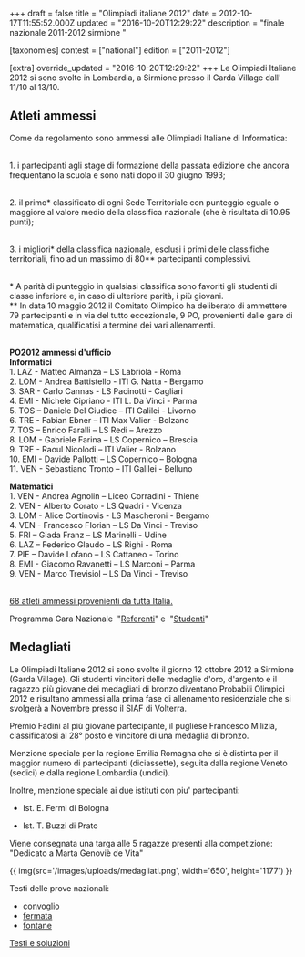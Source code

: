 +++
draft = false
title = "Olimpiadi italiane 2012"
date = 2012-10-17T11:55:52.000Z
updated = "2016-10-20T12:29:22"
description = "finale nazionale 2011-2012 sirmione "

[taxonomies]
contest = ["national"]
edition = ["2011-2012"]

[extra]
override_updated = "2016-10-20T12:29:22"
+++
Le Olimpiadi Italiane 2012 si sono svolte in Lombardia, a Sirmione presso il Garda Village dall' 11/10 al 13/10.

## Atleti ammessi

Come da regolamento sono ammessi alle Olimpiadi Italiane di Informatica:

<br/> 1. i partecipanti agli stage di formazione della passata edizione che ancora frequentano la scuola e sono nati dopo il 30 giugno 1993;

<br/> 2. il primo\* classificato di ogni Sede Territoriale con punteggio eguale o maggiore al valore medio della classifica nazionale (che è risultata di 10.95 punti);

<br/> 3. i migliori\* della classifica nazionale, esclusi i primi delle classifiche territoriali, fino ad un massimo di 80\*\* partecipanti complessivi.

<br/> \* A parità di punteggio in qualsiasi classifica sono favoriti gli studenti di classe inferiore e, in caso di ulteriore parità, i più giovani.<br/> \*\* In data 10 maggio 2012 il Comitato Olimpico ha deliberato di ammettere 79 partecipanti e in via del tutto eccezionale, 9 PO, provenienti dalle gare di matematica, qualificatisi a termine dei vari allenamenti.

**<br/> PO2012 ammessi d'ufficio<br/> Informatici**<br/> 1. LAZ - Matteo Almanza – LS Labriola - Roma<br/> 2. LOM - Andrea Battistello - ITI G. Natta - Bergamo<br/> 3. SAR - Carlo Cannas - LS Pacinotti - Cagliari<br/> 4. EMI - Michele Cipriano - ITI L. Da Vinci - Parma<br/> 5. TOS – Daniele Del Giudice – ITI Galilei - Livorno<br/> 6. TRE - Fabian Ebner – ITI Max Valier - Bolzano<br/> 7. TOS – Enrico Faralli – LS Redi – Arezzo<br/> 8. LOM - Gabriele Farina – LS Copernico – Brescia<br/> 9. TRE - Raoul Nicolodi – ITI Valier - Bolzano<br/> 10. EMI - Davide Pallotti – LS Copernico – Bologna<br/> 11. VEN - Sebastiano Tronto – ITI Galilei - Belluno

**Matematici**<br/> 1. VEN - Andrea Agnolin – Liceo Corradini - Thiene<br/> 2. VEN - Alberto Corato - LS Quadri - Vicenza<br/> 3. LOM - Alice Cortinovis - LS Mascheroni - Bergamo<br/> 4. VEN - Francesco Florian – LS Da Vinci - Treviso<br/> 5. FRI – Giada Franz – LS Marinelli - Udine<br/> 6. LAZ – Federico Glaudo – LS Righi - Roma<br/> 7. PIE – Davide Lofano – LS Cattaneo - Torino<br/> 8. EMI - Giacomo Ravanetti – LS Marconi – Parma<br/> 9. VEN - Marco Trevisiol – LS Da Vinci - Treviso

<br/>[68 atleti ammessi provenienti da tutta Italia](/oldsite/124/atleti%20ammessi%20-%20definitiva.xls)[.](/oldsite/124/atleti%20ammessi.xls)

Programma Gara Nazionale  "[Referenti](http://backup.olimpiadi-informatica.it/files/OII-Programma%20referenti.pdf)" e  "[Studenti](http://backup.olimpiadi-informatica.it/files/OII-Programma%20studenti.pdf)"

## Medagliati

Le Olimpiadi Italiane 2012 si sono svolte il giorno 12 ottobre 2012 a Sirmione (Garda Village). Gli studenti vincitori delle medaglie d'oro, d'argento e il ragazzo più giovane dei medagliati di bronzo diventano Probabili Olimpici 2012 e risultano ammessi alla prima fase di allenamento residenziale che si svolgerà a Novembre presso il SIAF di Volterra.

Premio Fadini al più giovane partecipante, il pugliese Francesco Milizia, classificatosi al 28° posto e vincitore di una medaglia di bronzo.

Menzione speciale per la regione Emilia Romagna che si è distinta per il maggior numero di partecipanti (diciassette), seguita dalla regione Veneto (sedici) e dalla regione Lombardia (undici).

Inoltre, menzione speciale ai due istituti con piu' partecipanti:

- Ist. E. Fermi di Bologna

- Ist. T. Buzzi di Prato

Viene consegnata una targa alle 5 ragazze presenti alla competizione: "Dedicato a Marta Genoviè de Vita"

{{ img(src='/images/uploads/medagliati.png', width='650', height='1177') }}

Testi delle prove nazionali:

- [convoglio](http://backup.olimpiadi-informatica.it/files/convoglio.pdf)
- [fermata](http://backup.olimpiadi-informatica.it/files/fermata.pdf)
- [fontane](http://backup.olimpiadi-informatica.it/files/fontane.pdf)

[Testi e soluzioni](http://backup.olimpiadi-informatica.it/files/testi%20e%20soluzioni_OII%202012.pdf)
